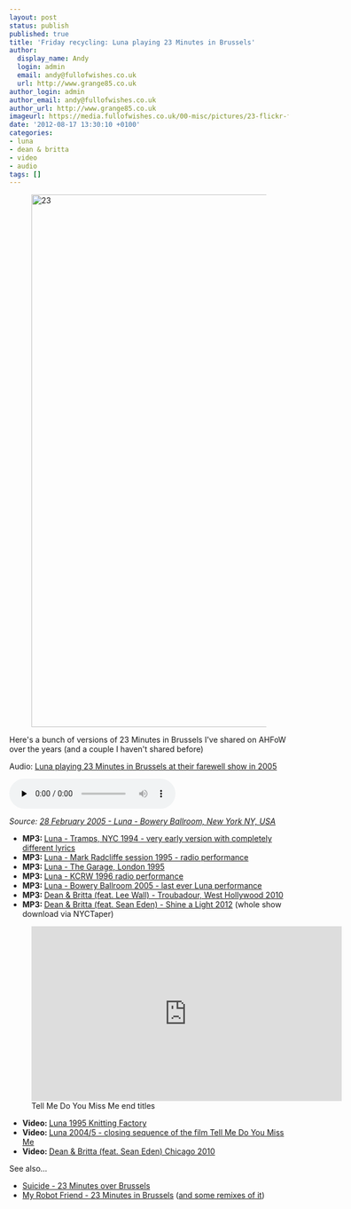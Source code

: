 ```yaml
---
layout: post
status: publish
published: true
title: 'Friday recycling: Luna playing 23 Minutes in Brussels'
author:
  display_name: Andy
  login: admin
  email: andy@fullofwishes.co.uk
  url: http://www.grange85.co.uk
author_login: admin
author_email: andy@fullofwishes.co.uk
author_url: http://www.grange85.co.uk
imageurl: https://media.fullofwishes.co.uk/00-misc/pictures/23-flickr-fraumrau-172458800-cc.jpg
date: '2012-08-17 13:30:10 +0100'
categories:
- luna
- dean & britta
- video
- audio
tags: []
---
```


<figure><a data-flickr-embed="true"  href="https://www.flickr.com/photos/fraumrau/173458800/" title="23"><img src="https://c1.staticflickr.com/1/61/173458800_b397da86d7_o.jpg" width="1280" height="960" alt="23"></a><script async src="//embedr.flickr.com/assets/client-code.js" charset="utf-8"></script></figure>

<p class="lead">Here's a bunch of versions of 23 Minutes in Brussels I've shared on AHFoW over the years (and a couple I haven't shared before)</p>

<div class="well">
  <p class="audio">Audio: <a href="https://media.fullofwishes.co.uk/02-luna/audio/luna-20050228-23-minutes-in-brussels-nyc.mp3">Luna playing 23 Minutes in Brussels at their farewell show in 2005</a></p>
  <audio controls="controls" preload="none" src="https://media.fullofwishes.co.uk/02-luna/audio/luna-20050228-23-minutes-in-brussels-nyc.mp3"></audio>
  <p class="source small text-right"><em>Source: <a href="/database/luna/shows/2005/2005-02-28-luna-bowery-ballroom-new-york-ny-usa/">28 February 2005 - Luna - Bowery Ballroom, New York NY, USA</a></em></p>
</div>
<ul>
<li><strong>MP3: </strong><a href="https://www.box.com/shared/o9bg9fykoc">Luna - Tramps, NYC 1994 - very early version with completely different lyrics</a></li>
<li><strong>MP3: </strong><a href="https://www.box.com/shared/obvpf2o7dn">Luna - Mark Radcliffe session 1995 - radio performance</a></li>
<li><strong>MP3: </strong><a href="https://www.box.com/shared/n7r67y5p7a">Luna - The Garage, London 1995</a></li>
<li><strong>MP3: </strong><a href="https://www.box.com/s/a0c7fd7529dff1085740">Luna - KCRW 1996 radio performance</a></li>
<li><strong>MP3: </strong><a href="https://www.box.com/shared/pwgtw3wwsc">Luna - Bowery Ballroom 2005 - last ever Luna performance</a></li>
<li><strong>MP3: </strong><a href="https://www.box.com/s/b1a7e3bc73aac3637ca6">Dean & Britta (feat. Lee Wall) - Troubadour, West Hollywood 2010</a></li>
<li><strong>MP3: </strong><a href="https://www.box.com/s/ea5f8d269946bf3033b0">Dean & Britta (feat. Sean Eden) - Shine a Light 2012</a> (<span class="removed_link" title="http://www.nyctaper.com/?p=10394">whole show download via NYCTaper</span>)</li>
</ul>

<figure class="caption aligncenter"><iframe width="560" height="315" src="https://www.youtube.com/embed/81Sv57rbujA" frameborder="0" allowfullscreen></iframe><figcaption class="caption-text">Tell Me Do You Miss Me end titles</figcaption></figure>

<ul>
<li><strong>Video: </strong><a href="http://www.youtube.com/watch?v=ne1bNtx2SOw">Luna 1995 Knitting Factory</a></li>
<li><strong>Video: </strong><a href="http://www.youtube.com/watch?v=81Sv57rbujA">Luna 2004/5 - closing sequence of the film Tell Me Do You Miss Me</a></li>
<li><strong>Video: </strong><a href="http://www.youtube.com/watch?v=igHukc4PlWY">Dean & Britta (feat. Sean Eden) Chicago 2010</a></li>
</ul>
<p>See also...</p>
<ul>
<li><a href="http://www.youtube.com/watch?v=ZqmK8EYrNDs">Suicide - 23 Minutes over Brussels</a></li>
<li><a href="http://www.youtube.com/watch?v=ee_ZAcnv4Ak">My Robot Friend - 23 Minutes in Brussels</a> (<a href="http://soundcloud.com/myrobotfriend/sets/23m-12/">and some remixes of it</a>)</li>
</ul>

